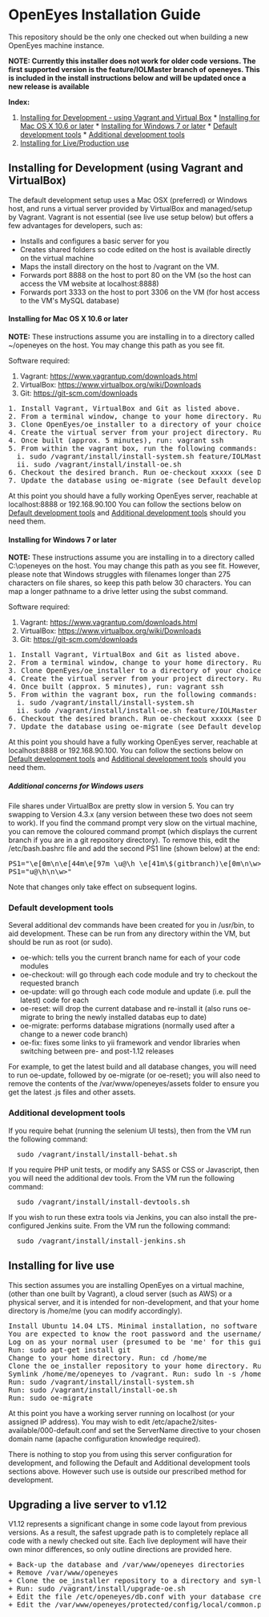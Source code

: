 # OpenEyes Installation Guide

This repository should be the only one checked out when building a new OpenEyes machine instance.

**NOTE: Currently this installer does not work for older code versions. The first supported version is the feature/IOLMaster branch of openeyes. This is included in the install instructions below and will be updated once a new release is available**

**Index:**

  1. [Installing for Development - using Vagrant and Virtual Box](#installing-for-development-using-vagrant-and-virtualbox)
    * [Installing for Mac OS X 10.6 or later](#installing-for-mac-os-x-106-or-later)
    * [Installing for Windows 7 or later](#installing-for-windows-7-or-later)
    * [Default development tools](#default-development-tools)
    * [Additional development tools](#additional-development-tools)
  2. [Installing for Live/Production use](#installing-for-live-use)

## Installing for Development (using Vagrant and VirtualBox)

The default development setup uses a Mac OSX (preferred) or Windows host, and runs a virtual server provided by VirtualBox and 
managed/setup by Vagrant. Vagrant is not essential (see live use setup below) but offers a few advantages for developers, such as:

+ Installs and configures a basic server for you
+ Creates shared folders so code edited on the host is available directly on the virtual machine
+ Maps the install directory on the host to /vagrant on the VM.
+ Forwards port 8888 on the host to port 80 on the VM (so the host can access the VM website at localhost:8888)
+ Forwards port 3333 on the host to port 3306 on the VM (for host access to the VM's MySQL database)


#### Installing for Mac OS X 10.6 or later

<b>NOTE:</b> These instructions assume you are installing in to a directory called ~/openeyes on the host. You may change this path as you see fit.

Software required:

1. Vagrant: https://www.vagrantup.com/downloads.html
2. VirtualBox: https://www.virtualbox.org/wiki/Downloads
3. Git: https://git-scm.com/downloads


<pre>
1. Install Vagrant, VirtualBox and Git as listed above.
2. From a terminal window, change to your home directory. Run: cd ~
3. Clone OpenEyes/oe_installer to a directory of your choice. Run: git clone https://github.com/openeyes/oe_installer.git ~/openeyes
4. Create the virtual server from your project directory. Run: cd ~/openeyes && vagrant up
4. Once built (approx. 5 minutes), run: vagrant ssh
5. From within the vagrant box, run the following commands:
  i. sudo /vagrant/install/install-system.sh feature/IOLMaster
  ii. sudo /vagrant/install/install-oe.sh
6. Checkout the desired branch. Run oe-checkout xxxxx (see Default development tools for details)
7. Update the database using oe-migrate (see Default development tools for details)
</pre>

At this point you should have a fully working OpenEyes server, reachable at localhost:8888 or 192.168.90.100
You can follow the sections below on [Default development tools](#default-development-tools) and [Additional development tools](#additional-development-tools) should you need them.

#### Installing for Windows 7 or later

<b>NOTE:</b> These instructions assume you are installing in to a directory called C:\openeyes on the host. You may change this 
path as you see fit. However, please note that Windows struggles with filenames longer than 275 characters on file shares, so
keep this path below 30 characters. You can map a longer pathname to a drive letter using the subst command.

Software required:

1. Vagrant: https://www.vagrantup.com/downloads.html
2. VirtualBox: https://www.virtualbox.org/wiki/Downloads
3. Git: https://git-scm.com/downloads

<pre>
1. Install Vagrant, VirtualBox and Git as listed above.
2. From a terminal window, change to your home directory. Run: cd c:\
3. Clone OpenEyes/oe_installer to a directory of your choice. Run: git clone https://github.com/openeyes/oe_installer.git c:\openeyes
4. Create the virtual server from your project directory. Run: vagrant up
4. Once built (approx. 5 minutes), run: vagrant ssh
5. From within the vagrant box, run the following commands:
  i. sudo /vagrant/install/install-system.sh
  ii. sudo /vagrant/install/install-oe.sh feature/IOLMaster
6. Checkout the desired branch. Run oe-checkout xxxxx (see Default development tools for details)
7. Update the database using oe-migrate (see Default development tools for details)
</pre>

At this point you should have a fully working OpenEyes server, reachable at localhost:8888 or 192.168.90.100.
You can follow the sections below on [Default development tools](#default-development-tools) and [Additional development tools](#additional-development-tools) should you need them.

##### Additional concerns for Windows users

File shares under VirtualBox are pretty slow in version 5. You can try swapping to Version 4.3.x (any version between these two does not seem to work).
If you find the command prompt very slow on the virtual machine, you can remove the coloured command prompt (which displays the current branch if you
are in a git repository directory). To remove this, edit the /etc/bash.bashrc file and add the second PS1 line (shown below) at the end:
<pre>
PS1="\e[0m\n\e[44m\e[97m \u@\h \e[41m\$(gitbranch)\e[0m\n\w>"
PS1="u@\h\n\w>"
</pre>

Note that changes only take effect on subsequent logins.

### Default development tools

Several additional dev commands have been created for you in /usr/bin, to aid development. These can be run from any directory within the VM, but should be run as root (or sudo).

+ oe-which: tells you the current branch name for each of your code modules
+ oe-checkout: will go through each code module and try to checkout the requested branch
+ oe-update: will go through each code module and update (i.e. pull the latest) code for each
+ oe-reset: will drop the current database and re-install it (also runs oe-migrate to bring the newly installed databas eup to date)
+ oe-migrate: performs database migrations (normally used after a change to a newer code branch)
+ oe-fix: fixes some links to yii framework and vendor libraries when switching between pre- and post-1.12 releases

For example, to get the latest build and all database changes, you will need to run oe-update, followed by oe-migrate (or oe-reset); you will also need to remove the contents of the /var/www/openeyes/assets folder to ensure you get the latest .js files and other assets.

### Additional development tools

If you require behat (running the selenium UI tests), then from the VM run the following command:
<pre>
  sudo /vagrant/install/install-behat.sh
</pre>

If you require PHP unit tests, or modify any SASS or CSS or Javascript, then you will need the additional dev tools. From the 
VM run the following command:
<pre>
  sudo /vagrant/install/install-devtools.sh
</pre>


If you wish to run these extra tools via Jenkins, you can also install the pre-configured Jenkins suite. From the 
VM run the following command:
<pre>
  sudo /vagrant/install/install-jenkins.sh
</pre>


## Installing for live use

This section assumes you are installing OpenEyes on a virtual machine, (other than one built by Vagrant), a cloud server (such as AWS) or a 
physical server, and it is intended for non-development, and that your home directory is /home/me (you can modify accordingly).

<pre>
Install Ubuntu 14.04 LTS. Minimal installation, no software packages (except ssh server)
You are expected to know the root password and the username/password of a normal user.
Log on as your normal user (presumed to be 'me' for this guide - amend as required)
Run: sudo apt-get install git
Change to your home directory. Run: cd /home/me 
Clone the oe_installer repository to your home directory. Run: git clone https://github.com/openeyes/oe_installer.git /home/me/openeyes
Symlink /home/me/openeyes to /vagrant. Run: sudo ln -s /home/me/openeyes /vagrant
Run: sudo /vagrant/install/install-system.sh
Run: sudo /vagrant/install/install-oe.sh
Run: sudo oe-migrate
</pre>

At this point you have a working server running on localhost (or your assigned IP address). You may wish to edit /etc/apache2/sites-available/000-default.conf 
and set the ServerName directive to your chosen domain name (apache configuration knowledge required).
 
There is nothing to stop you from using this server configuration for development, and following the Default and Additional development 
tools sections above. However such use is outside our prescribed method for development.


## Upgrading a live server to v1.12

V1.12 represents a significant change in some code layout from previous versions. As a result, the safest upgrade path is to completely replace
all code with a newly checked out site. Each live deployment will have their own minor differences, so only outline directions are provided here.
<pre>
+ Back-up the database and /var/www/openeyes directories
+ Remove /var/www/openeyes
+ Clone the oe_installer repository to a directory and sym-link that it to /vagrant
+ Run: sudo /vagrant/install/upgrade-oe.sh 
+ Edit the file /etc/openeyes/db.conf with your database credentials
+ Edit the /var/www/openeyes/protected/config/local/common.php file with values from your backed up copy
</pre>
